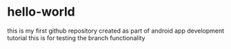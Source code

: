 # hello-world
this is my first github repository created as part of android app development tutorial
this is for testing the branch functionality
